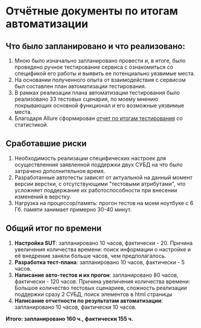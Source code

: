 # Отчётные документы по итогам автоматизации

## Что было запланировано и что реализовано:

1. Мною было изначально запланировано провести и, в итоге, было проведено ручное тестирование сервиса с ознакомиться со спецификой его работы и выявить ее потенциально уязвимые места.
2. На основании полученного опыта от взаимодействия с сервисом был составлен план автоматизации тестирования.
3. В рамках реализации плана автоматизации тестирования было реализовано 33 тестовых сценария, по моему мнению покрывающих основной функционал и его возможные уязвимые места.
4. Благодаря Allure сформирован [отчет по итогам тестирования](https://github.com/fshakrun/Diploma-QA-Netology/blob/main/Report.md) со статистикой.

## Cработавшие риски

1. Необходимость реализации специфических настроек для осуществленния заявленной поддержки двух СУБД на что было затрачено дополнительное время.
2. Разработанные автотесты зависят от актуальной на данный момент версии верстки, с отсутствующими "тестовыми атрибутами", что усложняет поддержание их работоспособности при внесении изменений в верстку.
3. Нагрузка на процессор/память: прогон тестов на моем ноутбуке с 6 Гб. памяти занимает примерно 30-40 минут.

## Общий итог по времени

1. **Настройка SUT**: запланировано 10 часов, фактически - 20. Причина увеличения количества времени: поиск информации о настройке и её внедрение заняли больше часов, чем предполагалось.
2. **Разработка тест-плана**: запланировано 10 часов, фактически - 5 часов.
4. **Написание авто-тестов и их прогон**: запланировано 80 часов, фактически - 120 часов. Причина увеличения количества времени: Большое количество тестовых сценариев, сложность реализации поддержки сразу 2 СУБД, поиск элементов в html страницы
6. **Написание отчетности по результатам автоматизации**: запланировано 10 часов, фактически 10 часов.

**Итого: запланировано 160 ч., фактически 155 ч.**
